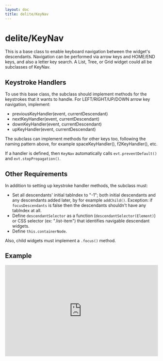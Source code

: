 ```yaml
---
layout: doc
title: delite/KeyNav
---
```


# delite/KeyNav

This is a base class to enable keyboard navigation between the widget's descendants.
Navigation can be performed via arrow keys and HOME/END keys, and also a letter key search.
A List, Tree, or Grid widget could all be subclasses of KeyNav.

## Keystroke Handlers

To use this base class, the subclass should implement methods for the keystrokes that it wants to handle.
For LEFT/RIGHT/UP/DOWN arrow key navigation, implement:

* previousKeyHandler(event, currentDescendant)
* nextKeyHandler(event, currentDescendant)
* downKeyHandler(event, currentDescendant)
* upKeyHandler(event, currentDescendant)

The subclass can implement methods for other keys too, following the naming pattern above, for example
spaceKeyHandler(), f2KeyHandler(), etc.

If a handler is defined, then `KeyNav` automatically calls `evt.preventDefault()` and `evt.stopPropagation()`.

## Other Requirements

In addition to setting up keystroke handler methods, the subclass must:

- Set all descendants' initial tabIndex to "-1"; both initial descendants and any
  descendants added later, by for example `addChild()`.  Exception: if `focusDescendants` is false then the
  descendants shouldn't have any tabIndex at all.
- Define `descendantSelector` as a function (`descendantSelector(Element)`) or CSS selector (ex: ".list-item")
  that identifies navigable descendant widgets.
- Define `this.containerNode`.

Also, child widgets must implement a `.focus()` method.

## Example

<iframe width="100%" height="300" src="http://jsfiddle.net/ibmjs/Lbvu2/embedded/" allowfullscreen="allowfullscreen" frameborder="0"></iframe>